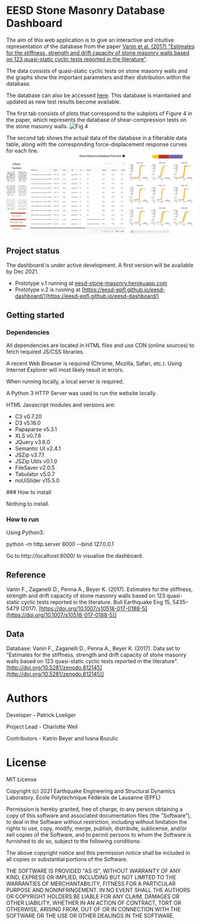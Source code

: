 # EESD Stone Masonry Database Dashboard
The aim of this web application is to give an interactive and intuitive representation of the database from the paper [Vanin et al. (2017) "Estimates for the stiffness, strength and drift capacity of stone masonry walls based on 123 quasi-static cyclic tests reported in the literature"](https://doi.org/10.1007/s10518-017-0188-5).

The data consists of quasi-static cyclic tests on stone masonry walls and the graphs show the important parameters and their distribution within the database.

The database can also be accessed [here](https://zenodo.org/record/812146#.YXaBUJ5ByUl). This database is maintained and updated as new test results become available. 

The first tab consists of plots that correspond to the subplots of Figure 4 in the paper, which represents the database of shear-compression tests on the stone masonry walls.
![Fig 4](./images/fig4_paper.png)

The second tab shows the actual data of the database in a filterable data table, along with the corresponding force-displacement response curves for each line.
![example DB tests](./images/DB_tests_sample.png)
## Project status
The dashboard is under active development. A first version will be available by Dec 2021.

* Prototype v.1 running at [eesd-stone-masonry.herokuapp.com](https://eesd-stone-masonry.herokuapp.com/)
* Prototype v.2 is running at [https://eesd-epfl.github.io/eesd-dashboard/](https://eesd-epfl.github.io/eesd-dashboard/)

## Getting started

### Dependencies

All dependencies are located in HTML files and use CDN (online sources) to fetch required JS/CSS libraries.

A recent Web Browser is required (Chrome, Mozilla, Safari, etc.).
Using Internet Explorer will most likely result in errors.

When running locally, a local server is required.

A Python 3 HTTP Server was used to run the website locally.

HTML Javascript modules and versions are:
- C3 v0.7.20
- D3 v5.16.0
- Papaparse v5.3.1
- XLS v0.7.6
- JQuery v3.6.0
- Semantic UI v2.4.1
- JSZip v3.7.1
- JSZip Utils v0.1.0
- FileSaver v2.0.5
- Tabulator v5.0.7
- noUiSlider v15.5.0

### How to install

Nothing to install.

### How to run

Using Python3:

python -m http.server 8000 --bind 127.0.0.1

Go to http://localhost:8000/ to visualise the dashboard.

## Reference
Vanin F., Zaganelli D., Penna A., Beyer K. (2017). Estimates for the stiffness, strength and drift capacity of stone masonry walls based on 123 quasi-static cyclic tests reported in the literature. Bull Earthquake Eng 15, 5435–5479 (2017). [https://doi.org/10.1007/s10518-017-0188-5](https://doi.org/10.1007/s10518-017-0188-5)]

## Data
Database: Vanin F., Zaganelli D., Penna A., Beyer K. (2017). Data set to "Estimates for the stiffness, strength and drift capacity of stone masonry walls based on 123 quasi-static cyclic tests reported in the literature". [http://doi.org/10.5281/zenodo.812145](http://doi.org/10.5281/zenodo.812145)]

# Authors 
Developer - Patrick Loeliger

Project Lead - Charlotte Weil

Contributors - Katrin Beyer and Ivana Bozulic

# License 
MIT License

Copyright (c) 2021 Earthquake Engineering and Structural Dynamics Laboratory. Ecole Polytechnique Fédérale de Lausanne (EPFL)

Permission is hereby granted, free of charge, to any person obtaining a copy
of this software and associated documentation files (the "Software"), to deal
in the Software without restriction, including without limitation the rights
to use, copy, modify, merge, publish, distribute, sublicense, and/or sell
copies of the Software, and to permit persons to whom the Software is
furnished to do so, subject to the following conditions:

The above copyright notice and this permission notice shall be included in all
copies or substantial portions of the Software.

THE SOFTWARE IS PROVIDED "AS IS", WITHOUT WARRANTY OF ANY KIND, EXPRESS OR
IMPLIED, INCLUDING BUT NOT LIMITED TO THE WARRANTIES OF MERCHANTABILITY,
FITNESS FOR A PARTICULAR PURPOSE AND NONINFRINGEMENT. IN NO EVENT SHALL THE
AUTHORS OR COPYRIGHT HOLDERS BE LIABLE FOR ANY CLAIM, DAMAGES OR OTHER
LIABILITY, WHETHER IN AN ACTION OF CONTRACT, TORT OR OTHERWISE, ARISING FROM,
OUT OF OR IN CONNECTION WITH THE SOFTWARE OR THE USE OR OTHER DEALINGS IN THE
SOFTWARE.